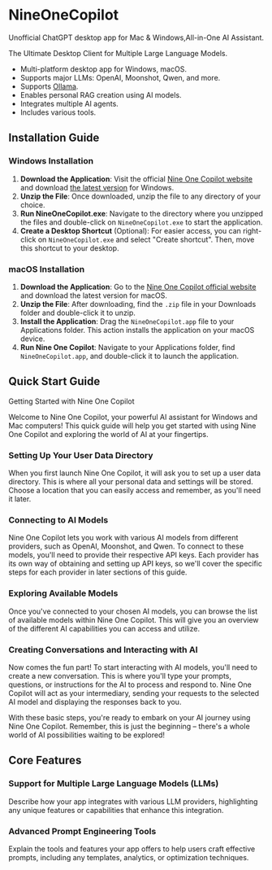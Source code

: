 # NineOneCopilot
Unofficial ChatGPT desktop app for Mac &amp; Windows,All-in-One AI Assistant.

The Ultimate Desktop Client for Multiple Large Language Models.
- Multi-platform desktop app for Windows, macOS.
- Supports major LLMs: OpenAI, Moonshot, Qwen, and more.
- Supports <a href="https://ollama.com/" target="_blank">Ollama</a>.
- Enables personal RAG creation using AI models.
- Integrates multiple AI agents.
- Includes various tools.

## Installation Guide

### Windows Installation
1. **Download the Application**: Visit the official <a href="https://kuyacai.github.io/NineOneCopilot/" target="_blank"> Nine One Copilot website</a> and download [the latest version]() for Windows.
2. **Unzip the File**: Once downloaded, unzip the file to any directory of your choice.
3. **Run NineOneCopilot.exe**: Navigate to the directory where you unzipped the files and double-click on `NineOneCopilot.exe` to start the application.
4. **Create a Desktop Shortcut** (Optional): For easier access, you can right-click on `NineOneCopilot.exe` and select "Create shortcut". Then, move this shortcut to your desktop.

### macOS Installation
1. **Download the Application**: Go to the <a href="https://kuyacai.github.io/NineOneCopilot/" target="_blank">Nine One Copilot official website</a> and download the latest version for macOS.
2. **Unzip the File**: After downloading, find the `.zip` file in your Downloads folder and double-click it to unzip.
3. **Install the Application**: Drag the `NineOneCopilot.app` file to your Applications folder. This action installs the application on your macOS device.
4. **Run Nine One Copilot**: Navigate to your Applications folder, find `NineOneCopilot.app`, and double-click it to launch the application.

## Quick Start Guide
Getting Started with Nine One Copilot

Welcome to Nine One Copilot, your powerful AI assistant for Windows and Mac computers! This quick guide will help you get started with using Nine One Copilot and exploring the world of AI at your fingertips.

### Setting Up Your User Data Directory

When you first launch Nine One Copilot, it will ask you to set up a user data directory. This is where all your personal data and settings will be stored. Choose a location that you can easily access and remember, as you'll need it later.

### Connecting to AI Models

Nine One Copilot lets you work with various AI models from different providers, such as OpenAI, Moonshot, and Qwen. To connect to these models, you'll need to provide their respective API keys. Each provider has its own way of obtaining and setting up API keys, so we'll cover the specific steps for each provider in later sections of this guide.

### Exploring Available Models

Once you've connected to your chosen AI models, you can browse the list of available models within Nine One Copilot. This will give you an overview of the different AI capabilities you can access and utilize.

### Creating Conversations and Interacting with AI

Now comes the fun part! To start interacting with AI models, you'll need to create a new conversation. This is where you'll type your prompts, questions, or instructions for the AI to process and respond to. Nine One Copilot will act as your intermediary, sending your requests to the selected AI model and displaying the responses back to you.

With these basic steps, you're ready to embark on your AI journey using Nine One Copilot. Remember, this is just the beginning – there's a whole world of AI possibilities waiting to be explored!

## Core Features

### Support for Multiple Large Language Models (LLMs)
Describe how your app integrates with various LLM providers, highlighting any unique features or capabilities that enhance this integration.

### Advanced Prompt Engineering Tools
Explain the tools and features your app offers to help users craft effective prompts, including any templates, analytics, or optimization techniques.
